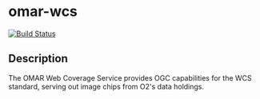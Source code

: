 # omar-wcs

[![Build Status](https://jenkins.radiantbluecloud.com/buildStatus/icon?job=omar-wcs-dev)]()

## Description

The OMAR Web Coverage Service provides OGC capabilities for the WCS standard, serving out image chips from O2's data holdings. 


